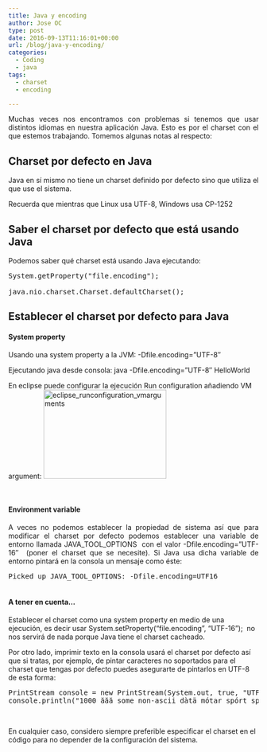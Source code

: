 ```yaml
---
title: Java y encoding
author: Jose OC
type: post
date: 2016-09-13T11:16:01+00:00
url: /blog/java-y-encoding/
categories:
  - Coding
  - java
tags:
  - charset
  - encoding

---
```

<p style="text-align: justify">
  Muchas veces nos encontramos con problemas si tenemos que usar distintos idiomas en nuestra aplicación Java. Esto es por el charset con el que estemos trabajando. Tomemos algunas notas al respecto:
</p>

<h2 style="text-align: justify">
  Charset por defecto en Java
</h2>

<p style="text-align: justify">
  Java en sí mismo no tiene un charset definido por defecto sino que utiliza el que use el sistema.
</p>

Recuerda que mientras que Linux usa UTF-8, Windows usa CP-1252

## Saber el charset por defecto que está usando Java

Podemos saber qué charset está usando Java ejecutando:

<pre class="lang:java decode:true">System.getProperty("file.encoding");

java.nio.charset.Charset.defaultCharset();</pre>

## Establecer el charset por defecto para Java

#### System property

Usando una system property a la JVM: -Dfile.encoding=&#8221;UTF-8&#8243;

Ejecutando java desde consola: <span class="lang:java decode:true crayon-inline ">java -Dfile.encoding=&#8221;UTF-8&#8243; HelloWorld</span>

En eclipse puede configurar la ejecución <span class="lang:default decode:true crayon-inline ">Run configuration</span> añadiendo VM argument: [<img class="size-full wp-image-552 alignnone" src="http://www.joseoc.es/wp-content/uploads/2016/09/eclipse_runConfiguration_VMArguments.png" alt="eclipse_runconfiguration_vmarguments" width="247" height="179" />][1]

&nbsp;

#### Environment variable

<p style="text-align: justify">
  A veces no podemos establecer la propiedad de sistema así que para modificar el charset por defecto podemos establecer una variable de entorno llamada <span class="lang:default decode:true crayon-inline ">JAVA_TOOL_OPTIONS</span>  con el valor <span class="lang:default decode:true crayon-inline ">-Dfile.encoding=&#8221;UTF-16&#8243;</span>  (poner el charset que se necesite). Si Java usa dicha variable de entorno pintará en la consola un mensaje como éste:
</p>

<pre class="">Picked up JAVA_TOOL_OPTIONS: -Dfile.encoding=UTF16

</pre>

#### A tener en cuenta&#8230;

<p class="">
  Establecer el charset como una system property en medio de una ejecución, es decir usar <span class="lang:java decode:true crayon-inline ">System.setProperty(&#8220;file.encoding&#8221;, &#8220;UTF-16&#8221;);</span>  no nos servirá de nada porque Java tiene el charset cacheado.
</p>

<p class="">
  Por otro lado, imprimir texto en la consola usará el charset por defecto así que si tratas, por ejemplo, de pintar caracteres no soportados para el charset que tengas por defecto puedes asegurarte de pintarlos en UTF-8 de esta forma:
</p>

<pre class="lang:java decode:true ">PrintStream console = new PrintStream(System.out, true, "UTF-8");
console.println("1000 ăăă some non-ascii dàtä mótar spórt spørrelek");</pre>

&nbsp;

En cualquier caso, considero siempre preferible especificar el charset en el código para no depender de la configuración del sistema.

 [1]: http://www.joseoc.es/wp-content/uploads/2016/09/eclipse_runConfiguration_VMArguments.png
